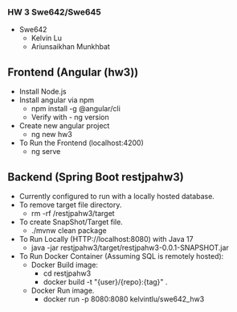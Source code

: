 ### HW 3 Swe642/Swe645
  - Swe642
    - Kelvin Lu
    - Ariunsaikhan Munkhbat

## Frontend (Angular (hw3))
  - Install Node.js
  - Install angular via npm
    - npm install -g @angular/cli
    - Verify with - ng version
  - Create new angular project
    - ng new hw3
  - To Run the Frontend (localhost:4200)
    -  ng serve
## Backend (Spring Boot restjpahw3)
  - Currently configured to run with a locally hosted database.
  - To remove target file directory. 
    - rm -rf /restjpahw3/target
  - To create SnapShot/Target file.
    - ./mvnw clean package
  - To Run Locally (HTTP://localhost:8080) with Java 17
    - java -jar restjpahw3/target/restjpahw3-0.0.1-SNAPSHOT.jar
  - To Run Docker Container (Assuming SQL is remotely hosted):
    - Docker Build image:
      - cd restjpahw3
      - docker build -t "{user}/{repo}:{tag}" .
    - Docker Run image. 
      - docker run -p 8080:8080 kelvintlu/swe642_hw3
   

